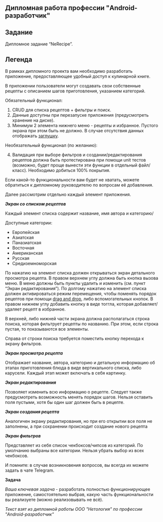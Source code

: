 ## Дипломная работа профессии "Android-разработчик"

## **Задание**

Дипломное задание “NeRecipe”.

## **Легенда**
В рамках дипломного проекта вам необходимо разработать приложение, предоставляющее удобный доступ к кулинарной книге.

В приложении пользователи могут создавать свои собственные рецепты с описанием шагов приготовления, указанием категорий.

Обязательный функционал:

1. CRUD для списка рецептов + фильтры и поиск.
2. Данные доступны при перезапуске приложения (предусмотреть хранение на диске).
3. Минимум 2 элемента нижнего меню - рецепты и избранное. Пустого экрана при этом быть не должно. В случае отсутствия данных отображать [заглушку](https://material.io/design/communication/empty-states.html).

Необязательный функционал (по желанию):

4. Валидация при выборе фильтров и создании/редактирования рецептов должна быть протестирована при помощи unit тестов (возможно, будет проще вынести эти функции в отдельный файл/класс). Необходимо добиться 100% покрытия.

Если какой-то функциональности вам будет не хватать, можете обратиться к дипломному руководителю по вопросам её добавления.

Далее рассмотрим отдельно каждый элемент приложения.

***Экран со списком рецептов***

Каждый элемент списка содержит название, имя автора и категорию/

Доступные категории:

* Европейская
* Азиатская
* Паназиатская
* Восточная
* Американская
* Русская
* Средиземноморская

По нажатию на элемент списка должен открываться экран детального просмотра рецепта. В правом верхнем углу должна быть кнопка вызова меню. В меню должны быть пункты удалить и изменить (см. пункт “Экран редактирования”). По долгому нажатию на элемент списка должен активироваться режим перемещения, чтобы поменять порядок рецептов при помощи [drag and drop](https://developer.android.com/reference/androidx/recyclerview/widget/ItemTouchHelper), либо вспомогательных кнопок. В правом нижнем углу добавить кнопку в виде тоггла, которая добавляет/удаляет рецепт в избранное.

В верхней, либо нижней части экрана должна располагаться строка поиска, которая фильтрует рецепты по названию. При этом, если строка пустая, то показываются все элементы.

Справа от строки поиска требуется поместить кнопку перехода к экрану фильтров.

***Экран просмотра рецепта***

Отображает название, автора, категорию и детальную информацию об этапах приготовления блюда в виде вертикального списка, либо карусели. Каждый этап может включать в себя картинку.

***Экран редактирования***

Позволяет изменить всю информацию о рецепте. Следует также предусмотреть возможность менять порядок шагов. Нельзя оставить поля пустыми, хотя бы один шаг должен быть в рецепте.

***Экран создания рецепта***

Аналогичен экрану редактирования, но при его открытии все поля не заполнены, а при сохранении происходит создание нового рецепта

***Экран фильтров***

Представляет из себя список чекбоксов/чипсов из категорий. По умолчанию выбраны все категории. Нельзя убрать выбор из всех чекбоксов.

И помните: в случае возникновения вопросов, вы всегда их можете задать в чате Telegram.

**Задача**

*Ваша ключевая задача* - разработать полностью функционирующее приложение, самостоятельно выбрав, какую часть функциональности вы реализуете (можно реализовывать не всё).


*Текст взят из дипломной работы ООО "Нетология" по профессии "Android-разработчик"*
